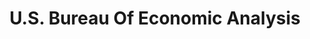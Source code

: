 ---
# This topic lives at
# https://digital.gov/topics/us-bureau-of-economic-analysis

slug: "us-bureau-of-economic-analysis"

# Topic Title
title: "U.S. Bureau Of Economic Analysis"

# description — keep it short and clear
summary: ""


# Weight
weight: 1

# For more information on managing topics,
# see https://github.com/GSA/digitalgov.gov/wiki
---